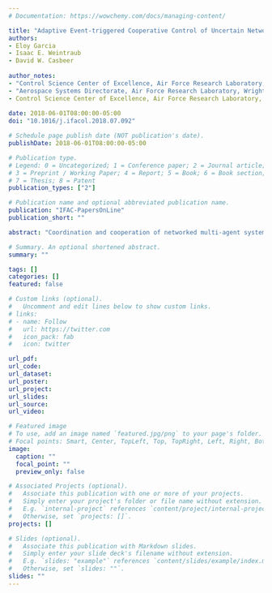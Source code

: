 ```yaml
---
# Documentation: https://wowchemy.com/docs/managing-content/

title: "Adaptive Event-triggered Cooperative Control of Uncertain Networked Systems"
authors:
- Eloy Garcia
- Isaac E. Weintraub
- David W. Casbeer
  
author_notes:
- "Control Science Center of Excellence, Air Force Research Laboratory, Wright-Patterson AFB, OH 45433"
- "Aerospace Systems Directorate, Air Force Research Laboratory, Wright-Patterson AFB, OH 45433"
- Control Science Center of Excellence, Air Force Research Laboratory, Wright-Patterson AFB, OH 45433"
  
date: 2018-06-01T08:00:00-05:00
doi: "10.1016/j.ifacol.2018.07.092"

# Schedule page publish date (NOT publication's date).
publishDate: 2018-06-01T08:00:00-05:00

# Publication type.
# Legend: 0 = Uncategorized; 1 = Conference paper; 2 = Journal article;
# 3 = Preprint / Working Paper; 4 = Report; 5 = Book; 6 = Book section;
# 7 = Thesis; 8 = Patent
publication_types: ["2"]

# Publication name and optional abbreviated publication name.
publication: "IFAC-PapersOnLine"
publication_short: ""

abstract: "Coordination and cooperation of networked multi-agent systems is usually constrained by dynamic and communication limitations. In this work we consider the problem of distributed leader following of heterogeneous and uncertain multi-agent systems. Each agent or subsystem implements a local and completely decentralized adaptive controller in order to compensate for the uncertainty on its system parameters. At the inter-agent communication level and due to the limitations on broadcasting continuous signals, each agent employs a decentralized event-triggered multi-agent system (MAS) controller which tracks the state of the leader and reduces broadcasting of information. Hence, the two layer controller architecture provides a useful framework for the multiple agents to follow the leader in the presence of system uncertainties and absence of continuous exchange of information."

# Summary. An optional shortened abstract.
summary: ""

tags: []
categories: []
featured: false

# Custom links (optional).
#   Uncomment and edit lines below to show custom links.
# links:
# - name: Follow
#   url: https://twitter.com
#   icon_pack: fab
#   icon: twitter

url_pdf:
url_code:
url_dataset:
url_poster:
url_project:
url_slides:
url_source:
url_video:

# Featured image
# To use, add an image named `featured.jpg/png` to your page's folder. 
# Focal points: Smart, Center, TopLeft, Top, TopRight, Left, Right, BottomLeft, Bottom, BottomRight.
image:
  caption: ""
  focal_point: ""
  preview_only: false

# Associated Projects (optional).
#   Associate this publication with one or more of your projects.
#   Simply enter your project's folder or file name without extension.
#   E.g. `internal-project` references `content/project/internal-project/index.md`.
#   Otherwise, set `projects: []`.
projects: []

# Slides (optional).
#   Associate this publication with Markdown slides.
#   Simply enter your slide deck's filename without extension.
#   E.g. `slides: "example"` references `content/slides/example/index.md`.
#   Otherwise, set `slides: ""`.
slides: ""
---
```

